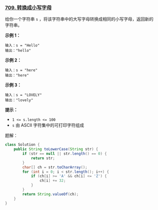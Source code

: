 ### [709. 转换成小写字母](https://leetcode-cn.com/problems/to-lower-case/)

给你一个字符串 `s` ，将该字符串中的大写字母转换成相同的小写字母，返回新的字符串。

**示例 1：**

```
输入：s = "Hello"
输出："hello"
```

**示例 2：**

```
输入：s = "here"
输出："here"
```

**示例 3：**

```
输入：s = "LOVELY"
输出："lovely"
```

**提示：**

- `1 <= s.length <= 100`
- `s` 由 ASCII 字符集中的可打印字符组成

题解：

```java
class Solution {
    public String toLowerCase(String str) {
        if (str == null || str.length() == 0) {
            return str;
        }
        char[] ch = str.toCharArray();
        for (int i = 0; i < str.length(); i++) {
            if (ch[i] >= 'A' && ch[i] <= 'Z') {
                ch[i] += 32;
            }
        }
        return String.valueOf(ch);
    }
}
```

